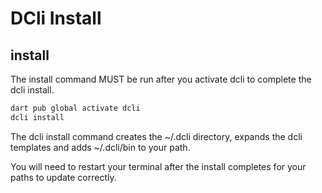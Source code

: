 # DCli Install

## install

The install command MUST be run after you activate dcli to complete the dcli install.

```dart
dart pub global activate dcli
dcli install
```

The dcli install command creates the ~/.dcli directory, expands the dcli templates and adds ~/.dcli/bin to your path.

You will need to restart your terminal after the install completes for your paths to update correctly.


